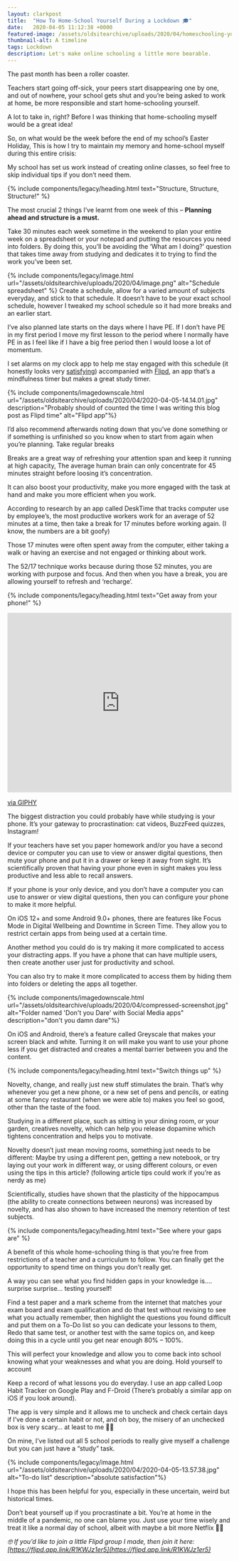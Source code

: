 ```yaml
---
layout: clarkpost
title:  "How To Home-School Yourself During a Lockdown 🎓"
date:   2020-04-05 11:12:38 +0000
featured-image: /assets/oldsitearchive/uploads/2020/04/homeschooling-yourself-lockdown.png
thumbnail-alt: A timeline
tags: Lockdown
description: Let's make online schooling a little more bearable.
---
```



The past month has been a roller coaster.

Teachers start going off-sick, your peers start disappearing one by one, and out of nowhere, your school gets shut and you’re being asked to work at home, be more responsible and start home-schooling yourself.

A lot to take in, right? Before I was thinking that home-schooling myself would be a great idea!

So, on what would be the week before the end of my school’s Easter Holiday, This is how I try to maintain my memory and home-school myself during this entire crisis:

My school has set us work instead of creating online classes, so feel free to skip individual tips if you don’t need them.

{% include components/legacy/heading.html text="Structure, Structure, Structure!" %}

The most crucial 2 things I’ve learnt from one week of this – <b>Planning ahead and structure is a must.</b>

Take 30 minutes each week sometime in the weekend to plan your entire week on a spreadsheet or your notepad and putting the resources you need into folders. By doing this, you’ll be avoiding the ‘What am I doing?’ question that takes time away from studying and dedicates it to trying to find the work you’ve been set.

{% include components/legacy/image.html url="/assets/oldsitearchive/uploads/2020/04/image.png" alt="Schedule spreadsheet" %}
Create a schedule, allow for a varied amount of subjects everyday, and stick to that schedule. It doesn’t have to be your exact school schedule, however I tweaked my school schedule so it had more breaks and an earlier start.

I’ve also planned late starts on the days where I have PE. If I don’t have PE in my first period I move my first lesson to the period where I normally have PE in as I feel like if I have a big free period then I would loose a lot of momentum.

I set alarms on my clock app to help me stay engaged with this schedule (it honestly looks very [satisfying](https://twitter.com/clarknarvas/status/1242370710418403329?s=20)) accompanied with [Flipd](https://www.flipdapp.co/), an app that’s a mindfulness timer but makes a great study timer.

{% include components/imagedownscale.html url="/assets/oldsitearchive/uploads/2020/04/2020-04-05-14.14.01.jpg" description="Probably should of counted the time I was writing this blog post as Flipd time" alt="Flipd app"%}

I’d also recommend afterwards noting down that you’ve done something or if something is unfinished so you know when to start from again when you’re planning.
Take regular breaks

Breaks are a great way of refreshing your attention span and keep it running at high capacity, The average human brain can only concentrate for 45 minutes straight before loosing it’s concentration.

It can also boost your productivity, make you more engaged with the task at hand and make you more efficient when you work.

According to research by an app called DeskTime that tracks computer use by employee’s, the most productive workers work for an average of 52 minutes at a time, then take a break for 17 minutes before working again. (I know, the numbers are a bit goofy)

Those 17 minutes were often spent away from the computer, either taking a walk or having an exercise and not engaged or thinking about work.

The 52/17 technique works because during those 52 minutes, you are working with purpose and focus. And then when you have a break, you are allowing yourself to refresh and ‘recharge’.

{% include components/legacy/heading.html text="Get away from your phone!" %}

<div style="width:100%;height:0;padding-bottom:80%;position:relative;"><iframe src="https://giphy.com/embed/dtBi0s3hndz7q" width="100%" height="100%" style="position:absolute" frameBorder="0" class="giphy-embed" allowFullScreen></iframe></div><p><a href="https://giphy.com/gifs/phone-cell-dog-dtBi0s3hndz7q">via GIPHY</a></p>

The biggest distraction you could probably have while studying is your phone. It’s your gateway to procrastination: cat videos, BuzzFeed quizzes, Instagram!

If your teachers have set you paper homework and/or you have a second device or computer you can use to view or answer digital questions, then mute your phone and put it in a drawer or keep it away from sight. It’s scientifically proven that having your phone even in sight makes you less productive and less able to recall answers.

If your phone is your only device, and you don’t have a computer you can use to answer or view digital questions, then you can configure your phone to make it more helpful.

On iOS 12+ and some Android 9.0+ phones, there are features like Focus Mode in Digital Wellbeing and Downtime in Screen Time. They allow you to restrict certain apps from being used at a certain time.

Another method you could do is try making it more complicated to access your distracting apps. If you have a phone that can have multiple users, then create another user just for productivity and school.

You can also try to make it more complicated to access them by hiding them into folders or deleting the apps all together.

{% include components/imagedownscale.html url="/assets/oldsitearchive/uploads/2020/04/compressed-screenshot.jpg" alt="Folder named 'Don't you Dare' with Social Media apps" description="don't you damn dare"%}

On iOS and Android, there’s a feature called Greyscale that makes your screen black and white. Turning it on will make you want to use your phone less if you get distracted and creates a mental barrier between you and the content.

{% include components/legacy/heading.html text="Switch things up" %}

Novelty, change, and really just new stuff stimulates the brain. That’s why whenever you get a new phone, or a new set of pens and pencils, or eating at some fancy restaurant (when we were able to) makes you feel so good, other than the taste of the food.

Studying in a different place, such as sitting in your dining room, or your garden, creatives novelty, which can help you release dopamine which tightens concentration and helps you to motivate.

Novelty doesn’t just mean moving rooms, something just needs to be different: Maybe try using a different pen, getting a new notebook, or try laying out your work in different way, or using different colours, or even using the tips in this article? (following article tips could work if you’re as nerdy as me)

Scientifically, studies have shown that the plasticity of the hippocampus (the ability to create connections between neurons) was increased by novelty, and has also shown to have increased the memory retention of test subjects.

{% include components/legacy/heading.html text="See where your gaps are" %}

A benefit of this whole home-schooling thing is that you’re free from restrictions of a teacher and a curriculum to follow. You can finally get the opportunity to spend time on things you don’t really get.

A way you can see what you find hidden gaps in your knowledge is…. surprise surprise… testing yourself!

Find a test paper and a mark scheme from the internet that matches your exam board and exam qualification and do that test without revising to see what you actually remember, then highlight the questions you found difficult and put them on a To-Do list so you can dedicate your lessons to them, Redo that same test, or another test with the same topics on, and keep doing this in a cycle until you get near enough 80% – 100%.

This will perfect your knowledge and allow you to come back into school knowing what your weaknesses and what you are doing.
Hold yourself to account

Keep a record of what lessons you do everyday. I use an app called Loop Habit Tracker on Google Play and F-Droid (There’s probably a similar app on iOS if you look around).

The app is very simple and it allows me to uncheck and check certain days if I’ve done a certain habit or not, and oh boy, the misery of an unchecked box is very scary… at least to me 🤷‍♂️

On mine, I’ve listed out all 5 school periods to really give myself a challenge but you can just have a “study” task.

{% include components/legacy/image.html url="/assets/oldsitearchive/uploads/2020/04/2020-04-05-13.57.38.jpg" alt="To-do list" description="absolute satisfaction"%}

I hope this has been helpful for you, especially in these uncertain, weird but historical times.

Don’t beat yourself up if you procrastinate a bit. You’re at home in the middle of a pandemic, no one can blame you. Just use your time wisely and treat it like a normal day of school, albeit with maybe a bit more Netflix 🤷‍♂️

<i>🤓 If you’d like to join a little Flipd group I made, then join it here: [https://flipd.app.link/R1KWJz1er5](https://flipd.app.link/R1KWJz1er5)</i>